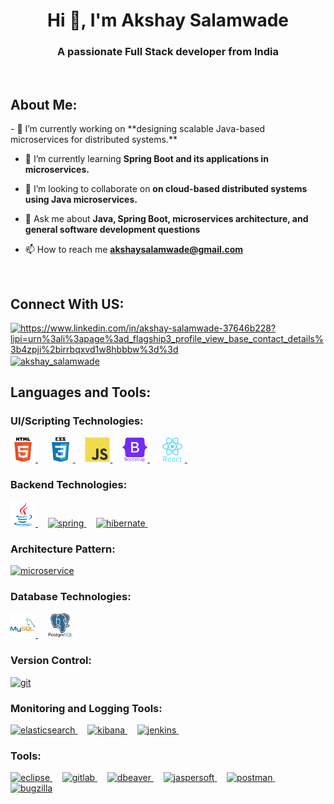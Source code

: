 <h1 align="center">Hi 👋, I'm Akshay Salamwade</h1>
<h3 align="center">A passionate Full Stack developer from India</h3> </br>

<h2 align="left">About Me:</h2>
- 🔭 I’m currently working on **designing scalable Java-based microservices for distributed systems.**

- 🌱 I’m currently learning **Spring Boot and its applications in microservices.**

- 👯 I’m looking to collaborate on **on cloud-based distributed systems using Java microservices.**

- 💬 Ask me about **Java, Spring Boot, microservices architecture, and general software development questions**

- 📫 How to reach me **akshaysalamwade@gmail.com**
<br/>
<h2 align="left">Connect With US:</h2>
<p align="left">
<a href="https://linkedin.com/in/https://www.linkedin.com/in/akshay-salamwade-37646b228?lipi=urn%3ali%3apage%3ad_flagship3_profile_view_base_contact_details%3b4zpji%2birrbqxvd1w8hbbbw%3d%3d" target="blank"><img align="center" src="https://raw.githubusercontent.com/rahuldkjain/github-profile-readme-generator/master/src/images/icons/Social/linked-in-alt.svg" alt="https://www.linkedin.com/in/akshay-salamwade-37646b228?lipi=urn%3ali%3apage%3ad_flagship3_profile_view_base_contact_details%3b4zpji%2birrbqxvd1w8hbbbw%3d%3d" height="30" width="40" /></a>
<a href="https://www.leetcode.com/akshay_salamwade" target="blank"><img align="center" src="https://raw.githubusercontent.com/rahuldkjain/github-profile-readme-generator/master/src/images/icons/Social/leet-code.svg" alt="akshay_salamwade" height="30" width="40" /></a>
</p>

<h2 align="left">Languages and Tools:</h2>

<h3 align="left">UI/Scripting Technologies:</h3>
<p align="left">
    <a href="https://www.w3.org/html/" target="_blank" rel="noreferrer"> 
        <img src="https://raw.githubusercontent.com/devicons/devicon/master/icons/html5/html5-original-wordmark.svg" alt="html5" width="40" height="40"/> 
    </a> &nbsp; &nbsp; 
    <a href="https://www.w3schools.com/css/" target="_blank" rel="noreferrer"> 
        <img src="https://raw.githubusercontent.com/devicons/devicon/master/icons/css3/css3-original-wordmark.svg" alt="css3" width="40" height="40"/> 
    </a> &nbsp; &nbsp; 
    <a href="https://developer.mozilla.org/en-US/docs/Web/JavaScript" target="_blank" rel="noreferrer"> 
        <img src="https://raw.githubusercontent.com/devicons/devicon/master/icons/javascript/javascript-original.svg" alt="javascript" width="40" height="40"/> 
    </a> &nbsp; &nbsp; 
    <a href="https://getbootstrap.com" target="_blank" rel="noreferrer"> 
        <img src="https://raw.githubusercontent.com/devicons/devicon/master/icons/bootstrap/bootstrap-plain-wordmark.svg" alt="bootstrap" width="40" height="40"/> 
    </a> &nbsp; &nbsp; 
    <a href="https://reactjs.org/" target="_blank" rel="noreferrer"> 
        <img src="https://raw.githubusercontent.com/devicons/devicon/master/icons/react/react-original-wordmark.svg" alt="react" width="40" height="40"/> 
    </a> &nbsp; &nbsp; 
</p>

<h3 align="left">Backend Technologies:</h3>
<p align="left">
    <a href="https://www.java.com" target="_blank" rel="noreferrer"> 
        <img src="https://raw.githubusercontent.com/devicons/devicon/master/icons/java/java-original.svg" alt="java" width="40" height="40"/> 
    </a> &nbsp; &nbsp;
    <a href="https://spring.io/" target="_blank" rel="noreferrer"> 
        <img src="https://www.vectorlogo.zone/logos/springio/springio-icon.svg" alt="spring" width="40" height="40"/> 
    </a> &nbsp; &nbsp;
    <a href="https://hibernate.org/" target="_blank" rel="noreferrer"> 
        <img src="https://www.vectorlogo.zone/logos/hibernate/hibernate-icon.svg" alt="hibernate" width="40" height="40"/> 
    </a> &nbsp; &nbsp;
</p>

<h3 align="left">Architecture Pattern:</h3>
<p align="left">
    <a href="https://microservices.io/" target="_blank" rel="noreferrer"> 
        <img src="https://www.vectorlogo.zone/logos/microservices/microservices-icon.svg" alt="microservice" width="40" height="40"/> 
    </a> 
</p>

<h3 align="left">Database Technologies:</h3>
<p align="left">
    <a href="https://www.mysql.com/" target="_blank" rel="noreferrer"> 
        <img src="https://raw.githubusercontent.com/devicons/devicon/master/icons/mysql/mysql-original-wordmark.svg" alt="mysql" width="40" height="40"/> 
    </a> &nbsp; &nbsp;
    <a href="https://www.postgresql.org" target="_blank" rel="noreferrer"> 
        <img src="https://raw.githubusercontent.com/devicons/devicon/master/icons/postgresql/postgresql-original-wordmark.svg" alt="postgresql" width="40" height="40"/> 
    </a> 
</p>

<h3 align="left">Version Control:</h3>
<p align="left">
    <a href="https://git-scm.com/" target="_blank" rel="noreferrer"> 
        <img src="https://www.vectorlogo.zone/logos/git-scm/git-scm-icon.svg" alt="git" width="40" height="40"/> 
    </a> 
</p>

<h3 align="left">Monitoring and Logging Tools:</h3>
<p align="left">
    <a href="https://www.elastic.co" target="_blank" rel="noreferrer"> 
        <img src="https://www.vectorlogo.zone/logos/elastic/elastic-icon.svg" alt="elasticsearch" width="40" height="40"/> 
    </a> &nbsp; &nbsp;
    <a href="https://www.elastic.co/kibana" target="_blank" rel="noreferrer"> 
        <img src="https://www.vectorlogo.zone/logos/elasticco_kibana/elasticco_kibana-icon.svg" alt="kibana" width="40" height="40"/> 
    </a> &nbsp; &nbsp;
    <a href="https://www.jenkins.io" target="_blank" rel="noreferrer"> 
        <img src="https://www.vectorlogo.zone/logos/jenkins/jenkins-icon.svg" alt="jenkins" width="40" height="40"/> 
    </a> &nbsp; &nbsp;
</p>

<h3 align="left">Tools:</h3>
<p align="left">
    <a href="https://www.eclipse.org/" target="_blank" rel="noreferrer"> 
        <img src="https://www.vectorlogo.zone/logos/eclipse/eclipse-icon.svg" alt="eclipse" width="40" height="40"/> 
    </a>&nbsp; &nbsp;
    <a href="https://about.gitlab.com/" target="_blank" rel="noreferrer"> 
        <img src="https://www.vectorlogo.zone/logos/gitlab/gitlab-icon.svg" alt="gitlab" width="40" height="40"/> 
    </a> &nbsp; &nbsp;
    <a href="https://dbeaver.io/" target="_blank" rel="noreferrer"> 
        <img src="https://upload.wikimedia.org/wikipedia/commons/b/b5/DBeaver_logo.svg" alt="dbeaver" width="40" height="40"/> 
    </a>&nbsp; &nbsp;
    <a href="https://www.jaspersoft.com/" target="_blank" rel="noreferrer"> 
        <img src="https://www.jaspersoft.com/sites/default/files/jaspersoft_2019.png" alt="jaspersoft" width="40" height="40"/> 
    </a>&nbsp; &nbsp;
    <a href="https://www.postman.com/" target="_blank" rel="noreferrer"> 
        <img src="https://www.vectorlogo.zone/logos/getpostman/getpostman-icon.svg" alt="postman" width="40" height="40"/> 
    </a> &nbsp; &nbsp;
    <a href="https://www.bugzilla.org/" target="_blank" rel="noreferrer"> 
        <img src="https://upload.wikimedia.org/wikipedia/commons/5/5b/Bugzilla_logo_%282022%29.svg" alt="bugzilla" width="40" height="40"/> 
    </a>
</p>

